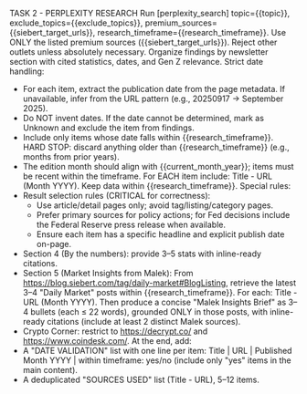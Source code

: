 TASK 2 - PERPLEXITY RESEARCH
Run [perplexity_search] topic={{topic}}, exclude_topics={{exclude_topics}}, premium_sources={{siebert_target_urls}}, research_timeframe={{research_timeframe}}.
Use ONLY the listed premium sources ({{siebert_target_urls}}). Reject other outlets unless absolutely necessary.
Organize findings by newsletter section with cited statistics, dates, and Gen Z relevance.
Strict date handling:
- For each item, extract the publication date from the page metadata. If unavailable, infer from the URL pattern (e.g., 20250917 -> September 2025).
- Do NOT invent dates. If the date cannot be determined, mark as Unknown and exclude the item from findings.
- Include only items whose date falls within {{research_timeframe}}. HARD STOP: discard anything older than {{research_timeframe}} (e.g., months from prior years).
- The edition month should align with {{current_month_year}}; items must be recent within the timeframe.
For EACH item include: Title - URL (Month YYYY). Keep data within {{research_timeframe}}.
Special rules:
- Result selection rules (CRITICAL for correctness):
  - Use article/detail pages only; avoid tag/listing/category pages.
  - Prefer primary sources for policy actions; for Fed decisions include the Federal Reserve press release when available.
  - Ensure each item has a specific headline and explicit publish date on-page.
- Section 4 (By the numbers): provide 3–5 stats with inline-ready citations.
- Section 5 (Market Insights from Malek): From https://blog.siebert.com/tag/daily-market#BlogListing, retrieve the latest 3–4 "Daily Market" posts within {{research_timeframe}}. For each: Title - URL (Month YYYY). Then produce a concise "Malek Insights Brief" as 3–4 bullets (each ≤ 22 words), grounded ONLY in those posts, with inline-ready citations (include at least 2 distinct Malek sources).
- Crypto Corner: restrict to https://decrypt.co/ and https://www.coindesk.com/.
At the end, add:
- A "DATE VALIDATION" list with one line per item: Title | URL | Published Month YYYY | within timeframe: yes/no (include only "yes" items in the main content).
- A deduplicated "SOURCES USED" list (Title - URL), 5–12 items.
